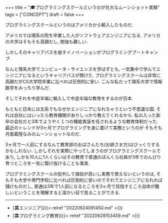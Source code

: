 +++
title = "🎓プログラミングスクールというのが壮大なムーンショット実験"
tags = ["CONCEPT"]
draft = false
+++

プログラミングスクールというのはアメリカから輸入したものだ.

アメリカでは理系の院を卒業した人がソフトウェアエンジニアになる. アメリカの大学はそもそも高額だし, 勉強も難しい.

しかしそのキャリアパスを崩すイノベーションがプログラミングブートキャンプ.

なんと理系大学でコンピュータ・サイエンスを学ばずとも, 一気集中で学んでエンジニアになるというキャリアパスが開けた. プログラミングスクールは非常に高額だがCS大学院卒業に比べれば圧倒的に安い. こんな私だって理系大学で情報数学をみっちり学んだ.

そしてそれを中途半端に輸入して中途半端な教育をするのが日本.

もともと日本には文系でもなぜかエンジニアになれちゃうという不思議な国. それは会社にはいったら教育機関がありしっかり教えてくれるから. 私の入った新卒の会社だと3年でようやく１つの機能実装を任されるような教育体制だった. 最近のトレンドが3ヶ月でプログラミングを身に着けて実務というのが そもそも月面着陸なみのムーンショットなのだ.

3ヶ月で一人前にするなんて教育部のおばさんたち(お姉さま方)はびっくりするかもしれない. しかしそれを実際にやってしまうのがプログラミングスクールであり, しかも10人に1人くらいはその教育で普通のぼんくら社員が3年でのんびり育つところを一気に駆け抜けることも事実.

プログラミングスクールの批判して値段が高いし実務で使えないというのは, そもそも大学や専門学校に比べれば圧倒的に安いのでそれでエンジニアになれれば儲けものだし, 普通は3年で1人前になるところを3ヶ月で目指すところ自体が難しいということを理解すると温かい目で見ることができる.

---

-   [🏛エンジニア]({{< relref "20220624091450.md" >}})
-   [🏛プログラミング教育]({{< relref "20220628153459.md" >}})
